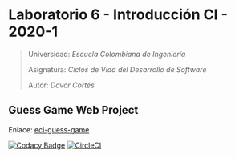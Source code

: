 # Laboratorio 6 - Introducción CI - 2020-1
> Universidad: _Escuela Colombiana de Ingeniería_
>
> Asignatura:  _Ciclos de Vida del Desarrollo de Software_
>
> Autor: _Davor Cortés_

## Guess Game Web Project
Enlace: [eci-guess-game](https://eci-guess-game.herokuapp.com/faces/guess.xhtml)

[![Codacy Badge](https://api.codacy.com/project/badge/Grade/f6c73fe55d8844d3883b0a03b672dea7)](https://www.codacy.com/manual/D4v0r/CVDS-LAB06?utm_source=github.com&amp;utm_medium=referral&amp;utm_content=D4v0r/CVDS-LAB06&amp;utm_campaign=Badge_Grade)
[![CircleCI](https://circleci.com/gh/D4v0r/CVDS-LAB06.svg?style=svg)](https://circleci.com/gh/D4v0r/CVDS-LAB06)


